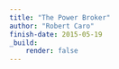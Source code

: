 ```yaml
---
title: "The Power Broker"
author: "Robert Caro"
finish-date: 2015-05-19
_build:
    render: false
---
```


